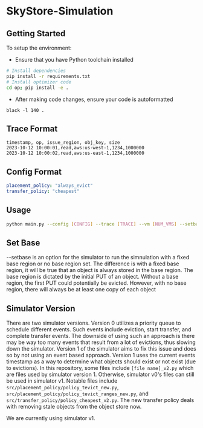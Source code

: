 # SkyStore-Simulation
## Getting Started 
To setup the environment:

- Ensure that you have Python toolchain installed 
```bash
# Install dependencies 
pip install -r requirements.txt
# Install optimizer code 
cd op; pip install -e . 
```

- After making code changes, ensure your code is autoformatted
```
black -l 140 .
```

## Trace Format 
```
timestamp, op, issue_region, obj_key, size
2023-10-12 10:00:01,read,aws:us-west-1,1234,1000000
2023-10-12 10:00:02,read,aws:us-east-1,1234,1000000
```

## Config Format 
```yml
placement_policy: "always_evict"
transfer_policy: "cheapest"
```

## Usage 
```bash 
python main.py --config [CONFIG] --trace [TRACE] --vm [NUM_VMS] --setbase [SET_BASE] --simversion [SIM_VERSION]
```

## Set Base
--setbase is an option for the simulator to run the simnulation with a fixed base region or no base region set. The difference is with a fixed base region, it will be true that an object is always stored in the base region. The base region is dictated by the initial PUT of an object. Without a base region, the first PUT could potentially be evicted. However, with no base region, there will always be at least one copy of each object

## Simulator Version
There are two simulator versions. Version 0 utilizes a priority queue to schedule different events. Such events include eviction, start transfer, and complete transfer events. The downside of using such an approach is there may be way too many events that result from a lot of evictions, thus slowing down the simulator. Version 1 of the simulator aims to fix this issue and does so by not using an event based approach. Version 1 uses the current events timestamp as a way to determine what objects should exist or not exist (due to evictions). In this repository, some files include `[file name]_v2.py` which are files used by simulator version 1. Otherwise, simulator v0's files can still be used in simulator v1. Notable files include `src/placement_policy/policy_tevict_new.py`, `src/placement_policy/policy_tevict_ranges_new.py`, and `src/transfer_policy/policy_cheapest_v2.py`. The new transfer policy deals with removing stale objects from the object store now.

We are currently using simulator v1.